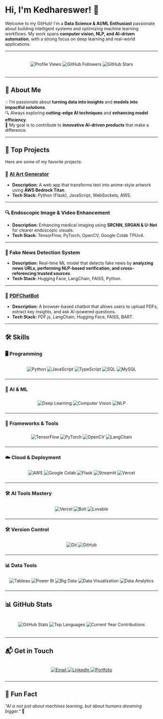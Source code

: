 # Hi, I'm Kedhareswer! 👋  

Welcome to my GitHub! I'm a **Data Science & AI/ML Enthusiast** passionate about building intelligent systems and optimizing machine learning workflows. My work spans **computer vision, NLP, and AI-driven automation**, with a strong focus on deep learning and real-world applications.

---

<div align="center" style="background: rgba(255, 255, 255, 0.1); border-radius: 15px; backdrop-filter: blur(10px); padding: 20px;">
  <img src="https://komarev.com/ghpvc/?username=Kedhareswer&color=blue" alt="Profile Views">
  <img src="https://img.shields.io/github/followers/Kedhareswer?style=social&label=Followers" alt="GitHub Followers">
  <img src="https://img.shields.io/github/stars/Kedhareswer?style=social&label=Stars" alt="GitHub Stars">
</div>

---

## 🚀 About Me  
💡 I’m passionate about **turning data into insights** and **models into impactful solutions**.  
🔍 Always exploring **cutting-edge AI techniques** and **enhancing model efficiency**.  
🎯 My goal is to contribute to **innovative AI-driven products** that make a difference.  

---

## 🌟 Top Projects  
Here are some of my favorite projects:

### 🎨 [AI Art Generator](https://github.com/Kedhareswer/AWSHackathon2025)  
- **Description:** A web app that transforms text into anime-style artwork using **AWS Bedrock Titan**.  
- **Tech Stack:** Python (Flask), JavaScript, WebSockets, AWS.  

---

### 🔍 Endoscopic Image & Video Enhancement  
- **Description:** Enhancing medical imaging using **SRCNN, SRGAN & U-Net** for clearer endoscopic visuals.  
- **Tech Stack:** TensorFlow, PyTorch, OpenCV, Google Colab TPUv4.  

---

### 📰 Fake News Detection System  
- **Description:** Real-time ML model that detects fake news by **analyzing news URLs, performing NLP-based verification, and cross-referencing trusted sources**.  
- **Tech Stack:** Hugging Face, LangChain, FAISS, Python.  

---

### 🤖 [PDFChatBot](https://github.com/Kedhareswer/PDFChatBot)  
- **Description:** A browser-based chatbot that allows users to upload PDFs, extract key insights, and ask AI-powered questions.  
- **Tech Stack:** PDF.js, LangChain, Hugging Face, FAISS, BART.  

---

## 🛠️ Skills  

### 🖥 Programming  
<div align="center" style="background: rgba(255, 255, 255, 0.1); border-radius: 15px; backdrop-filter: blur(10px); padding: 10px;">
  <img src="https://img.shields.io/badge/Python-3776AB?style=for-the-badge&logo=python&logoColor=white" alt="Python">
  <img src="https://img.shields.io/badge/JavaScript-F7DF1E?style=for-the-badge&logo=javascript&logoColor=black" alt="JavaScript">
  <img src="https://img.shields.io/badge/TypeScript-007ACC?style=for-the-badge&logo=typescript&logoColor=white" alt="TypeScript">
  <img src="https://img.shields.io/badge/SQL-4479A1?style=for-the-badge&logo=postgresql&logoColor=white" alt="SQL">
  <img src="https://img.shields.io/badge/MySQL-4479A1?style=for-the-badge&logo=mysql&logoColor=white" alt="MySQL">
</div>

---

### 🤖 AI & ML  
<div align="center" style="background: rgba(255, 255, 255, 0.1); border-radius: 15px; backdrop-filter: blur(10px); padding: 10px;">
  <img src="https://img.shields.io/badge/Deep%20Learning-FF6F00?style=for-the-badge&logo=deep-learning&logoColor=white" alt="Deep Learning">
  <img src="https://img.shields.io/badge/Computer%20Vision-EE4C2C?style=for-the-badge&logo=computer-vision&logoColor=white" alt="Computer Vision">
  <img src="https://img.shields.io/badge/NLP-5C3EE8?style=for-the-badge&logo=nlp&logoColor=white" alt="NLP">
</div>

---

### 🚀 Frameworks & Tools  
<div align="center" style="background: rgba(255, 255, 255, 0.1); border-radius: 15px; backdrop-filter: blur(10px); padding: 10px;">
  <img src="https://img.shields.io/badge/TensorFlow-FF6F00?style=for-the-badge&logo=tensorflow&logoColor=white" alt="TensorFlow">
  <img src="https://img.shields.io/badge/PyTorch-EE4C2C?style=for-the-badge&logo=pytorch&logoColor=white" alt="PyTorch">
  <img src="https://img.shields.io/badge/OpenCV-5C3EE8?style=for-the-badge&logo=opencv&logoColor=white" alt="OpenCV">
  <img src="https://img.shields.io/badge/LangChain-0052CC?style=for-the-badge&logo=langchain&logoColor=white" alt="LangChain">
</div>

---

### ☁️ Cloud & Deployment  
<div align="center" style="background: rgba(255, 255, 255, 0.1); border-radius: 15px; backdrop-filter: blur(10px); padding: 10px;">
  <img src="https://img.shields.io/badge/AWS-232F3E?style=for-the-badge&logo=amazon-aws&logoColor=white" alt="AWS">
  <img src="https://img.shields.io/badge/Google%20Colab-F9AB00?style=for-the-badge&logo=google-colab&logoColor=white" alt="Google Colab">
  <img src="https://img.shields.io/badge/Flask-000000?style=for-the-badge&logo=flask&logoColor=white" alt="Flask">
  <img src="https://img.shields.io/badge/Streamlit-FF4B4B?style=for-the-badge&logo=streamlit&logoColor=white" alt="Streamlit">
  <img src="https://img.shields.io/badge/Vercel-000000?style=for-the-badge&logo=vercel&logoColor=white" alt="Vercel">
</div>

---

### 🛠 AI Tools Mastery  
<div align="center" style="background: rgba(255, 255, 255, 0.1); border-radius: 15px; backdrop-filter: blur(10px); padding: 10px;">
  <img src="https://img.shields.io/badge/Vercel-000000?style=for-the-badge&logo=vercel&logoColor=white" alt="Vercel">
  <img src="https://img.shields.io/badge/Bolt-blue?style=for-the-badge&logo=bolt&logoColor=white" alt="Bolt">
  <img src="https://img.shields.io/badge/Lovable-pink?style=for-the-badge&logo=lovable&logoColor=white" alt="Lovable">
</div>

---

### 🛠 Version Control  
<div align="center" style="background: rgba(255, 255, 255, 0.1); border-radius: 15px; backdrop-filter: blur(10px); padding: 10px;">
  <img src="https://img.shields.io/badge/Git-F05032?style=for-the-badge&logo=git&logoColor=white" alt="Git">
  <img src="https://img.shields.io/badge/GitHub-181717?style=for-the-badge&logo=github&logoColor=white" alt="GitHub">
</div>

---

### 📊 Data Tools  
<div align="center" style="background: rgba(255, 255, 255, 0.1); border-radius: 15px; backdrop-filter: blur(10px); padding: 10px;">
  <img src="https://img.shields.io/badge/Tableau-E97627?style=for-the-badge&logo=tableau&logoColor=white" alt="Tableau">
  <img src="https://img.shields.io/badge/Power%20BI-F2C811?style=for-the-badge&logo=power-bi&logoColor=black" alt="Power BI">
  <img src="https://img.shields.io/badge/Big%20Data-FF6F00?style=for-the-badge&logo=big-data&logoColor=white" alt="Big Data">
  <img src="https://img.shields.io/badge/Data%20Visualization-007ACC?style=for-the-badge&logo=data-visualization&logoColor=white" alt="Data Visualization">
  <img src="https://img.shields.io/badge/Data%20Analytics-0052CC?style=for-the-badge&logo=data-analytics&logoColor=white" alt="Data Analytics">
</div>

---

## 📊 GitHub Stats  

<div align="center" style="background: rgba(255, 255, 255, 0.1); border-radius: 15px; backdrop-filter: blur(10px); padding: 20px;">
  <img src="https://github-readme-stats.vercel.app/api?username=Kedhareswer&show_icons=true&theme=radical" alt="GitHub Stats">
  <img src="https://github-readme-stats.vercel.app/api/top-langs/?username=Kedhareswer&layout=compact&theme=radical" alt="Top Languages">
  <img src="https://github-profile-summary-cards.vercel.app/api/cards/productive-time?username=Kedhareswer&theme=radical" alt="Current Year Contributions">
</div>

---

## 📬 Get in Touch  

<div align="center" style="background: rgba(255, 255, 255, 0.1); border-radius: 15px; backdrop-filter: blur(10px); padding: 15px;">
  <a href="mailto:Kedhareswer.12110626@gmail.com">
    <img src="https://img.shields.io/badge/Email-D14836?style=for-the-badge&logo=gmail&logoColor=white" alt="Email">
  </a>
  <a href="https://www.linkedin.com/in/kedhareswernaidu/">
    <img src="https://img.shields.io/badge/LinkedIn-0077B5?style=for-the-badge&logo=linkedin&logoColor=white" alt="LinkedIn">
  </a>
  <a href="https://naa-peru.vercel.app/">
    <img src="https://img.shields.io/badge/Portfolio-FF5722?style=for-the-badge&logo=google-chrome&logoColor=white" alt="Portfolio">
  </a>
</div>

---

## 🌟 Fun Fact  

_"AI is not just about machines learning, but about humans dreaming bigger."_ 🚀  
